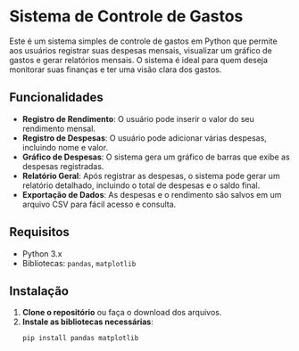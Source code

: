 # Sistema de Controle de Gastos

Este é um sistema simples de controle de gastos em Python que permite aos usuários registrar suas despesas mensais, visualizar um gráfico de gastos e gerar relatórios mensais. O sistema é ideal para quem deseja monitorar suas finanças e ter uma visão clara dos gastos.

## Funcionalidades

- **Registro de Rendimento**: O usuário pode inserir o valor do seu rendimento mensal.
- **Registro de Despesas**: O usuário pode adicionar várias despesas, incluindo nome e valor.
- **Gráfico de Despesas**: O sistema gera um gráfico de barras que exibe as despesas registradas.
- **Relatório Geral**: Após registrar as despesas, o sistema pode gerar um relatório detalhado, incluindo o total de despesas e o saldo final.
- **Exportação de Dados**: As despesas e o rendimento são salvos em um arquivo CSV para fácil acesso e consulta.

## Requisitos

- Python 3.x
- Bibliotecas: `pandas`, `matplotlib`

## Instalação

1. **Clone o repositório** ou faça o download dos arquivos.
2. **Instale as bibliotecas necessárias**:
   ```bash
   pip install pandas matplotlib


   
